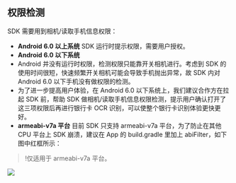 ## 权限检测
SDK 需要用到相机/读取手机信息权限：
- **Android 6.0 以上系统**
SDK 运行时提示权限，需要用户授权。
- **Android 6.0 以下系统**
 - Android 并没有运行时权限，检测权限只能靠开关相机进行。考虑到 SDK 的使用时间很短，快速频繁开关相机可能会导致手机抛出异常，故 SDK 内对 Android 6.0 以下手机没有做权限的检测。
 - 为了进一步提高用户体验，在 Android 6.0 以下系统上，我们建议合作方在拉起 SDK 前，帮助 SDK 做相机/读取手机信息权限检测，提示用户确认打开了这三项权限后再进行银行卡 OCR 识别，可以使整个银行卡识别体验更快更好。
- **armeabi-v7a 平台**
目前 SDK 只支持 armeabi-v7a 平台，为了防止在其他 CPU 平台上 SDK 崩溃，建议在 App 的 build.gradle 里加上 abiFilter，如下图中红框所示：
>!仅适用于 armeabi-v7a 平台。

![](https://main.qcloudimg.com/raw/d347b6df139dbd28dbadec32fe1c8975.png)